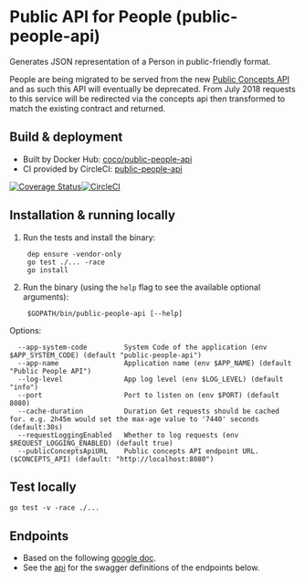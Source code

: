 Public API for People (public-people-api)
=========================================

Generates JSON representation of a Person in public-friendly format.

People are being migrated to be served from the new [Public Concepts API](https://github.com/Financial-Times/public-concepts-api) and as such this API will eventually be deprecated. From July 2018 requests to this service will be redirected via the concepts api then transformed to match the existing contract and returned.

Build & deployment
------------------

* Built by Docker Hub: [coco/public-people-api](https://hub.docker.com/r/coco/public-people-api/)
* CI provided by CircleCI: [public-people-api](https://circleci.com/gh/Financial-Times/public-people-api)

[![Coverage Status](https://coveralls.io/repos/github/Financial-Times/public-people-api/badge.svg?branch=circle-coveralls)](https://coveralls.io/github/Financial-Times/public-people-api?branch=circle-coveralls)[![CircleCI](https://circleci.com/gh/Financial-Times/public-people-api.svg?style=svg)](https://circleci.com/gh/Financial-Times/public-people-api)

Installation & running locally
------------------------------

1. Run the tests and install the binary:

        dep ensure -vendor-only
        go test ./... -race
        go install

2. Run the binary (using the `help` flag to see the available optional arguments):

        $GOPATH/bin/public-people-api [--help]  

Options:

      --app-system-code         System Code of the application (env $APP_SYSTEM_CODE) (default "public-people-api")
      --app-name                Application name (env $APP_NAME) (default "Public People API")
      --log-level               App log level (env $LOG_LEVEL) (default "info")
      --port                    Port to listen on (env $PORT) (default 8080)
      --cache-duration          Duration Get requests should be cached for. e.g. 2h45m would set the max-age value to '7440' seconds (default:30s)
      --requestLoggingEnabled   Whether to log requests (env $REQUEST_LOGGING_ENABLED) (default true)
      --publicConceptsApiURL    Public concepts API endpoint URL. ($CONCEPTS_API) (default: "http://localhost:8080")

            
Test locally
------------------------------
```
go test -v -race ./...
```

Endpoints
---------

* Based on the following [google doc](https://docs.google.com/document/d/1SC4Uskl-VD78y0lg5H2Gq56VCmM4OFHofZM-OvpsOFo/edit#heading=h.qjo76xuvpj83).
* See the [api](_ft/api.yml) for the swagger definitions of the endpoints below.  


